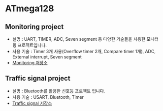 # ATmega128

## Monitoring project

- 설명 : UART, TIMER, ADC, Seven segment 등 다양한 기술들을 사용한 모니터링 프로젝트입니다.
- 사용 기술 : Timer 3개 사용(Overflow timer 2개, Compare timer 1개), ADC, External interrupt, Seven segment
- [Monitoring 저장소](./project2/README.md)


## Traffic signal project

- 설명 : Bluetooth를 활용한 신호등 프로젝트 입니다. 
- 사용 기술 : USART, Bluetooth, Timer
- [Traffic signal 저장소](./traffic_signal_project/README.md)
